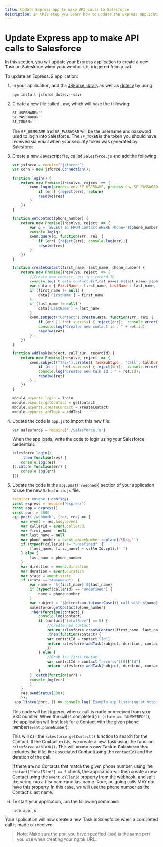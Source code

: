 ```yaml
---
title: Update Express app to make API calls to Salesforce
description: In this step you learn how to update the Express application to create Task in Salesforce.
---
```


# Update Express app to make API calls to Salesforce

In this section, you will update your Express application to create a new Task on Salesforce when your webhook is triggered from a call.

To update an ExpressJS application: 

1. In your application, add the [JSForce library](https://jsforce.github.io/)  as well as [dotenv](https://www.npmjs.com/package/dotenv) by using:

    ```bash
    npm install jsforce dotenv--save
    ```

2. Create a new file called `.env`, which will have the following:

    ```javascript
    SF_USERNAME=''
    SF_PASSWORD=''
    SF_TOKEN=''
    ```

    The `SF_USERNAME` and `SF_PASSWORD` will be the username and password used to login into Salesforce.
    The `SF_TOKEN` is the token you should have received via email when your security token was generated by Salesforce.

3. Create a new Javascript file, called `Salesforce.js` and add the following:

    ```javascript
    var jsforce = require('jsforce');
    var conn = new jsforce.Connection();

    function login() {
        return new Promise((resolve, reject) => {
            conn.login(process.env.SF_USERNAME, process.env.SF_PASSWORD + process.env.SF_TOKEN, function(err, res) {
                if (err) {reject(err); return}
                resolve(res)
            })
        })
    }

    function getContact(phone_number) {
        return new Promise((resolve, reject) => {
            var q = `SELECT Id FROM Contact WHERE Phone='${phone_number}'`
            console.log(q)
            conn.query(q, function(err, res) {
                if (err) {reject(err); console.log(err);}
                resolve(res)
            })
        })
    }

    function createContact(first_name, last_name, phone_number) {
        return new Promise((resolve, reject) => {
            //Create new contact, get the record ID
            console.log(`Create contact ${first_name} ${last_name} ${phone_number}`)
            var data = { FirstName : first_name, LastName : last_name, Phone:phone_number}
            if (first_name != null) {
                data['FirstName'] = first_name
            }
            if (last_name != null) {
                data['LastName'] = last_name
            }
            conn.sobject("Contact").create(data, function(err, ret) {
                if (err || !ret.success) { reject(err);  console.error(err, ret); return }
                console.log("Created new contact id : " + ret.id);
                resolve(ret)
            });
        })
    }

    function addTask(subject, call_dur, recordId) {
        return new Promise((resolve, reject) => {
            conn.sobject("Task").create({ TaskSubtype : 'Call', CallDurationInSeconds : call_dur, Subject:subject, WhoId:recordId}, function(err, ret) {
                if (err || !ret.success) { reject(err);  console.error(err, ret); return }
                console.log("Created new task id : " + ret.id);
                resolve(ret)
            });
        })
    }

    module.exports.login = login
    module.exports.getContact = getContact
    module.exports.createContact = createContact
    module.exports.addTask = addTask
    ```

4. Update the code in `app.js` to import this new file:

    ```javascript
    var salesforce = require('./Salesforce.js')
    ```

    When the app loads, write the code to login using your Salesforce credentials.

    ```javascript
    salesforce.login()
        .then(function(res) {
        console.log(res)
    }).catch((function(err) {
        console.log(err)
    }))
    ```

5. Update the code in the `app.post('/webhook`) section of your application to use the new `Salesforce.js` file.
    
    ```javascript
    require('dotenv').config()
    const express = require('express')
    const app = express()
    const port = 3000
    app.post('/webhook', (req, res) => {
        var event = req.body.event
        var callerId = event.callerId;
        var first_name = null
        var last_name = null
        var phone_number = event.phoneNumber.replace(/\D/g,'')
        if (typeof(callerId) != "undefined") {
            [last_name, first_name] = callerId.split(" ")
        } else {
            last_name = phone_number
        }
        var direction = event.direction
        var duration = event.duration
        var state = event.state
        if (state == "ANSWERED")  {
            var name = `${first_name} ${last_name}`
            if (typeof(callerId) == "undefined") {
                name = phone_number
            }
            var subject = `${direction.toLowerCase()} call with ${name}`
            salesforce.getContact(phone_number)
            .then(function(contact) {
                console.log(contact)
                if (contact["totalSize"] == 0) {
                    //Create new contact
                    return salesforce.createContact(first_name, last_name, phone_number)
                    .then(function(contact) {
                    var contactId = contact["Id"]
                    return salesforce.addTask(subject, duration, contactId)
                    })
                } else {
                    //Grab the first contact
                    var contactId = contact["records"][0]["Id"]
                    return salesforce.addTask(subject, duration, contactId)
                }
            }).catch(function(err) {
            console.log(err)
            })
        }
        res.sendStatus(200);
        });
     app.listen(port, () => console.log(`Example app listening at http://localhost:${port}`))
    ```

    This code will be triggered when a call is made or received from your VBC number, When the call is completed(`if (state == "ANSWERED")`), the application will first look for a Contact with the given phone number(`event.phoneNumber`).

    This will call the `salesforce.getContact()` function to search for the Contact. If the Contact exists, we create a new Task using the function `salesforce.addTask()`. This will create a new Task in Salesforce that includes the title, the associated Contact(using the `contactId`) and the duration of the call. 

    If there are no Contacts that match the given phone number, using the `contact["totalSize"] == 0` check, the application will then create a new Contact using the `event.callerId` property from the webhook, and split the string into a first name and last name. Note, outgoing calls MAY not have this property. In this case, we will use the phone number as the Contact's last name.

6. To start your application, run the following command:

    `node app.js`

Your application will now create a new Task in Salesforce when a completed call is made or received. 

> Note: Make sure the port you have specified (`300`) is the same port you use when creating your ngrok URL.
